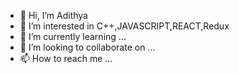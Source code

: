 - 👋 Hi, I’m Adithya
- 👀 I’m interested in C++,JAVASCRIPT,REACT,Redux
- 🌱 I’m currently learning ...
- 💞️ I’m looking to collaborate on ...
- 📫 How to reach me ...

<!---
adithyaa23/adithyaa23 is a ✨ special ✨ repository because its `README.md` (this file) appears on your GitHub profile.
You can click the Preview link to take a look at your changes.
--->
